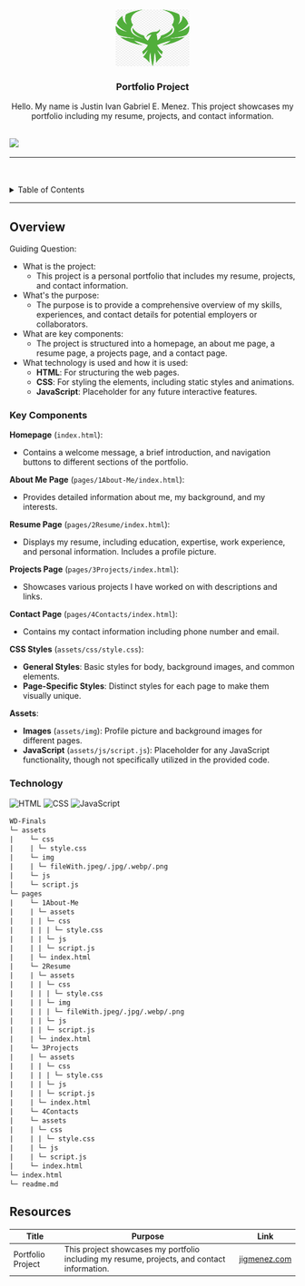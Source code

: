 <a name="readme-top">

<br/>

<br />
<div align="center">
  <a href="https://github.com/JigMenez/">
    <img src="./assets/img/Phoenix Logo.jpg" alt="Nyebe" width="130" height="100">
  </a>
  <h3 align="center">Portfolio Project</h3>
</div>

<div align="center">
  Hello. My name is Justin Ivan Gabriel E. Menez. This project showcases my portfolio including my resume, projects, and contact information.
</div>

<br />

![](https://visit-counter.vercel.app/counter.png?page=JigMenez/WD-Final-Activity)

---

<br />
<br />

<details>
  <summary>Table of Contents</summary>
  <ol>
    <li>
      <a href="#overview">Overview</a>
      <ol>
        <li>
          <a href="#key-components">Key Components</a>
        </li>
        <li>
          <a href="#technology">Technology</a>
        </li>
      </ol>
    </li>
    <li>
      <a href="#resources">Resources</a>
    </li>
  </ol>
</details>

---

## Overview

Guiding Question:
- What is the project:
  - This project is a personal portfolio that includes my resume, projects, and contact information.
- What's the purpose:
  - The purpose is to provide a comprehensive overview of my skills, experiences, and contact details for potential employers or collaborators.
- What are key components:
  - The project is structured into a homepage, an about me page, a resume page, a projects page, and a contact page.
- What technology is used and how it is used:
  - **HTML**: For structuring the web pages.
  - **CSS**: For styling the elements, including static styles and animations.
  - **JavaScript**: Placeholder for any future interactive features.

### Key Components

**Homepage** (`index.html`):
  - Contains a welcome message, a brief introduction, and navigation buttons to different sections of the portfolio.

**About Me Page** (`pages/1About-Me/index.html`):
  - Provides detailed information about me, my background, and my interests.

**Resume Page** (`pages/2Resume/index.html`):
  - Displays my resume, including education, expertise, work experience, and personal information. Includes a profile picture.

**Projects Page** (`pages/3Projects/index.html`):
  - Showcases various projects I have worked on with descriptions and links.

**Contact Page** (`pages/4Contacts/index.html`):
  - Contains my contact information including phone number and email.

**CSS Styles** (`assets/css/style.css`):
  - **General Styles**: Basic styles for body, background images, and common elements.
  - **Page-Specific Styles**: Distinct styles for each page to make them visually unique.
  
**Assets**:
  - **Images** (`assets/img`): Profile picture and background images for different pages.
  - **JavaScript** (`assets/js/script.js`): Placeholder for any JavaScript functionality, though not specifically utilized in the provided code.

### Technology

![HTML](https://img.shields.io/badge/HTML-E34F26?style=for-the-badge&logo=html5&logoColor=white)
![CSS](https://img.shields.io/badge/CSS-1572B6?style=for-the-badge&logo=css3&logoColor=white)
![JavaScript](https://img.shields.io/badge/JavaScript-F7DF1E?style=for-the-badge&logo=javascript&logoColor=white)

```
WD-Finals
└─ assets
|    └─ css
|    | └─ style.css
|    └─ img
|    | └─ fileWith.jpeg/.jpg/.webp/.png
|    └─ js
|    └─ script.js
└─ pages
|    └─ 1About-Me
|    | └─ assets
|    | | └─ css
|    | | | └─ style.css
|    | | └─ js
|    | | └─ script.js
|    | └─ index.html
|    └─ 2Resume
|    | └─ assets
|    | | └─ css
|    | | | └─ style.css
|    | | └─ img
|    | | | └─ fileWith.jpeg/.jpg/.webp/.png
|    | | └─ js
|    | | └─ script.js
|    | └─ index.html
|    └─ 3Projects
|    | └─ assets
|    | | └─ css
|    | | | └─ style.css
|    | | └─ js
|    | | └─ script.js
|    | └─ index.html
|    └─ 4Contacts
|    └─ assets
|    | └─ css
|    | | └─ style.css
|    | └─ js
|    | └─ script.js
|    └─ index.html
└─ index.html
└─ readme.md
```
## Resources
| Title | Purpose | Link |
|-|-|-|
| Portfolio Project | This project showcases my portfolio including my resume, projects, and contact information. | [jigmenez.com](https://jigmenez.github.io/WD-Final-Activity/) |


